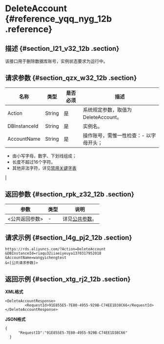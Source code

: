 # DeleteAccount {#reference_yqq_nyg_12b .reference}

## 描述 {#section_l21_v32_12b .section}

该接口用于删除数据库账号，实例状态要求为运行中。

## 请求参数 {#section_qzx_w32_12b .section}

|名称|类型|是否必须|描述|
|--|--|----|--|
|Action|String|是|系统规定参数，取值为DeleteAccount。|
|DBInstanceId|String|是|实例名。|
|AccountName|String|是|操作账号，需惟一性检查：-   以字母开头；
-   由小写字母，数字、下划线组成；
-   长度不超过16个字符。
-   其他非法字符，详见[禁用关键字表](cn.zh-CN/API参考/API参考/附表/禁用关键字表.md#)

|

## 返回参数 {#section_rpk_z32_12b .section}

|参数|类型|说明|
|--|--|--|
|<公共返回参数\>|-|详见[公共参数](cn.zh-CN/API参考/使用API/公共参数.md#)。|

## 请求示例 {#section_l4g_pj2_12b .section}

```
https://rds.aliyuncs.com/?Action=DeleteAccount
&DBInstanceId=riaqu32iiaeiyeuya1370317952018
&AccountName=wangyichengtest
&<[公共请求参数]>
```

## 返回示例 {#section_xtg_rj2_12b .section}

**XML格式**

```
<DeleteAccountResponse>
         <RequestId>91E855E5-7E80-4955-929B-C74EE1D38C66</RequestId>
</DeleteAccountResponse>
```

**JSON格式**

```
{
      "RequestID":"91E855E5-7E80-4955-929B-C74EE1D38C66"
  }
```

